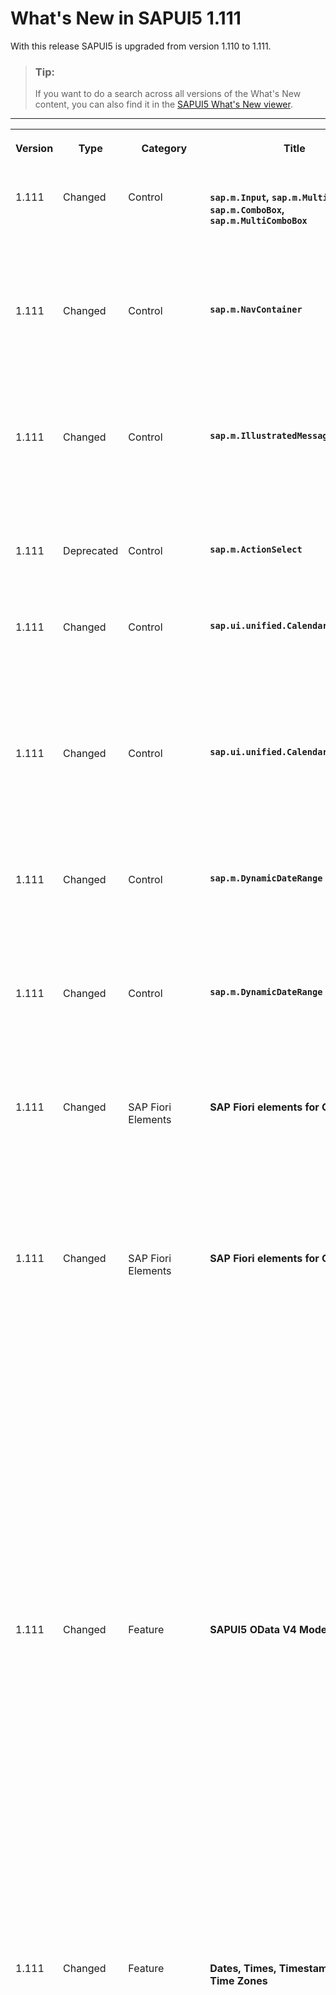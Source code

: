 <!-- loio7a67837a0ee544eea8f19b19e288d507 -->

# What's New in SAPUI5 1.111

With this release SAPUI5 is upgraded from version 1.110 to 1.111.

> ### Tip:  
> If you want to do a search across all versions of the What's New content, you can also find it in the [SAPUI5 What's New viewer](https://help.sap.com/whats-new/67f60363b57f4ac0b23efd17fa192d60).

****


<table>
<tr>
<th valign="top">

Version



</th>
<th valign="top">

Type



</th>
<th valign="top">

Category



</th>
<th valign="top">

Title



</th>
<th valign="top">

Description



</th>
<th valign="top">

Action



</th>
<th valign="top">

Available as of



</th>
</tr>
<tr>
<td valign="top">

1.111 



</td>
<td valign="top">

Changed 



</td>
<td valign="top">

Control 



</td>
<td valign="top">

**`sap.m.Input`, `sap.m.MultiInput`, `sap.m.ComboBox`, `sap.m.MultiComboBox`** 



</td>
<td valign="top">

**`sap.m.Input`, `sap.m.MultiInput`, `sap.m.ComboBox`, `sap.m.MultiComboBox`**

The type-ahead \(autocomplete\) functionality is updated to always suggest the exactly matched item and not autocomplete the value further, if there are other non-exact item matches.

<sub>Changed•Control•Info Only•1.111</sub>



</td>
<td valign="top">

Info Only 



</td>
<td valign="top">

2023-02-23



</td>
</tr>
<tr>
<td valign="top">

1.111 



</td>
<td valign="top">

Changed 



</td>
<td valign="top">

Control 



</td>
<td valign="top">

**`sap.m.NavContainer`** 



</td>
<td valign="top">

**`sap.m.NavContainer`**

We have introduced a new `navigationFinished` event. The event is fired when navigation between two pages has completed regardless of whether the DOM is ready or not. This is useful when performing navigation before the `sap.m.NavContainer` is rendered. For more information, see the [API Reference](https://ui5.sap.com/#/api/sap.m.NavContainer).

<sub>Changed•Control•Info Only•1.111</sub>



</td>
<td valign="top">

Info Only 



</td>
<td valign="top">

2023-02-23



</td>
</tr>
<tr>
<td valign="top">

1.111 



</td>
<td valign="top">

Changed 



</td>
<td valign="top">

Control 



</td>
<td valign="top">

**`sap.m.IllustratedMessage`** 



</td>
<td valign="top">

**`sap.m.IllustratedMessage`**

We have introduced a new `enableDefaultTitleAndDescription` property. It provides the option to enable/disable the default title and description when using the default illustration set. For more information, see the [API Reference](https://ui5.sap.com/#/api/sap.m.IllustratedMessage).

<sub>Changed•Control•Info Only•1.111</sub>



</td>
<td valign="top">

Info Only 



</td>
<td valign="top">

2023-02-23



</td>
</tr>
<tr>
<td valign="top">

1.111 



</td>
<td valign="top">

Deprecated 



</td>
<td valign="top">

Control 



</td>
<td valign="top">

**`sap.m.ActionSelect`** 



</td>
<td valign="top">

**`sap.m.ActionSelect`**

We have deprecated the `sap.m.ActionSelect` control.

<sub>Deprecated•Control•Info Only•1.111</sub>



</td>
<td valign="top">

Info Only 



</td>
<td valign="top">

2023-02-23



</td>
</tr>
<tr>
<td valign="top">

1.111 



</td>
<td valign="top">

Changed 



</td>
<td valign="top">

Control 



</td>
<td valign="top">

**`sap.ui.unified.Calendar`** 



</td>
<td valign="top">

**`sap.ui.unified.Calendar`**

We have implemented the `initialFocusedDate` property in `sap.ui.unified.Calendar`, which holds a reference to a JavaScript Date Object and can be used to define the date that was initially navigated to in the calendar. For more information, see the [API Reference](https://ui5.sap.com/#/api/sap.ui.unified.Calendar).

<sub>Changed•Control•Info Only•1.111</sub>



</td>
<td valign="top">

Info Only 



</td>
<td valign="top">

2023-02-23



</td>
</tr>
<tr>
<td valign="top">

1.111 



</td>
<td valign="top">

Changed 



</td>
<td valign="top">

Control 



</td>
<td valign="top">

**`sap.ui.unified.CalendarLegend`** 



</td>
<td valign="top">

**`sap.ui.unified.CalendarLegend`**

The `sap.ui.unified.CalendarLegend` control offers a new functionality. If an instance of this is associated to `sap.ui.unified.Calendar`, its calendar legend items can be focused and keyboard navigation between them is provided. For more information, see the [API Reference](https://ui5.sap.com/#/api/sap.ui.unified.CalendarLegend).

<sub>Changed•Control•Info Only•1.111</sub>



</td>
<td valign="top">

Info Only 



</td>
<td valign="top">

2023-02-23



</td>
</tr>
<tr>
<td valign="top">

1.111 



</td>
<td valign="top">

Changed 



</td>
<td valign="top">

Control 



</td>
<td valign="top">

**`sap.m.DynamicDateRange`** 



</td>
<td valign="top">

**`sap.m.DynamicDateRange`**

We have implemented a new `calendarWeekNumbering` property in the `sap.m.DynamicDateRange`. Using this property, you can set predefined settings to the control about week numbering and the first day of the week. For more information, see the [API Reference](https://ui5.sap.com/#/api/sap.ui.core.date.CalendarWeekNumbering).

<sub>Changed•Control•Info Only•1.111</sub>



</td>
<td valign="top">

Info Only 



</td>
<td valign="top">

2023-02-23



</td>
</tr>
<tr>
<td valign="top">

1.111 



</td>
<td valign="top">

Changed 



</td>
<td valign="top">

Control 



</td>
<td valign="top">

**`sap.m.DynamicDateRange`** 



</td>
<td valign="top">

**`sap.m.DynamicDateRange`**

We have implemented new options in the `sap.m.DynamicDateRange` control for `Minutes`, `Last Hours`, `Next Minutes` and `Next Hours`. Using these options, you can select smaller time frames. For more information, see the [API Reference](https://ui5.sap.com/#/api/sap.m.DynamicDateRange).

<sub>Changed•Control•Info Only•1.111</sub>



</td>
<td valign="top">

Info Only 



</td>
<td valign="top">

2023-02-23



</td>
</tr>
<tr>
<td valign="top">

1.111 



</td>
<td valign="top">

Changed 



</td>
<td valign="top">

SAP Fiori Elements 



</td>
<td valign="top">

**SAP Fiori elements for OData V2** 



</td>
<td valign="top">

**SAP Fiori elements for OData V2**

The following changes and new features are available for SAP Fiori elements for OData V2:

-   You can now create cards from the list report tables that can be added to the *Insights* section of *My Home* in SAP S/4HANA Cloud. For more information, see [Creating Cards for the Insights Section of My Home in SAP S/4HANA Cloud](../06_SAP_Fiori_Elements/creating-cards-for-the-insights-section-of-my-home-in-sap-s-4hana-cloud-9b13559.md) .


<sub>Changed•SAP Fiori Elements•Info Only•1.111</sub>



</td>
<td valign="top">

Info Only 



</td>
<td valign="top">

2023-02-23



</td>
</tr>
<tr>
<td valign="top">

1.111 



</td>
<td valign="top">

Changed 



</td>
<td valign="top">

SAP Fiori Elements 



</td>
<td valign="top">

**SAP Fiori elements for OData V4** 



</td>
<td valign="top">

**SAP Fiori elements for OData V4**

The following changes and new features are available forSAP Fiori elements for OData V4:

-   You can now hide empty table rows in edit mode. For more information, see [Enabling Inline Creation Mode or Empty Row Mode for Table Entries](../06_SAP_Fiori_Elements/enabling-inline-creation-mode-or-empty-row-mode-for-table-entries-cfb04f0.md).

-   You can now enable the *Copy* button in the list report header and the object page header. For more information, see [Actions in the List Report](../06_SAP_Fiori_Elements/actions-in-the-list-report-993e99e.md) and [Enabling Actions in the Object Page Header](../06_SAP_Fiori_Elements/enabling-actions-in-the-object-page-header-5fe4396.md).

-   Fiscal annotations are now available in the filter bar and the field. For more information, see [Further Features of the Field](../06_SAP_Fiori_Elements/further-features-of-the-field-f49a0f7.md) .

-   The chart building block now supports control variant management. For more information, see [Passing Variant IDs as URL Parameters](../06_SAP_Fiori_Elements/passing-variant-ids-as-url-parameters-4132ffa.md).

-   We've replaced the simple *Share* button with a *Share* menu button. The menu can now also contain the *Chat in Microsoft Teams* option.

    ![](images/Chat_In_Microsoft_Teams_-_Share_Menu_Button_3b8f67e.png)

    For more information, see [The Share Functionality](../06_SAP_Fiori_Elements/the-share-functionality-022bf0d.md).


<sub>Changed•SAP Fiori Elements•Info Only•1.111</sub>



</td>
<td valign="top">

Info Only 



</td>
<td valign="top">

2023-02-23



</td>
</tr>
<tr>
<td valign="top">

1.111 



</td>
<td valign="top">

Changed 



</td>
<td valign="top">

Feature 



</td>
<td valign="top">

**SAPUI5 OData V4 Model** 



</td>
<td valign="top">

**SAPUI5 OData V4 Model**

User input into inactive rows is now regarded as a pending change by

-   `sap.ui.model.odata.v4.ODataListBinding#hasPendingChanges`,
-   `sap.ui.model.odata.v4.ODataContextBinding#hasPendingChanges`,
-   `sap.ui.model.odata.v4.ODataModel#hasPendingChanges`;

it can be reset using

-   `sap.ui.model.odata.v4.ODataListBinding#resetChanges`,
-   `sap.ui.model.odata.v4.ODataContextBinding#resetChanges`,
-   `sap.ui.model.odata.v4.ODataModel#resetChanges`.

You can prevent the activation of inactive rows after user input since SAPUI5 1.109 using `sap.ui.base.Event#preventDefault` in the handler of the `createActivate` event.

For more information, see the API Reference for

-   `ODataListBinding`: [`hasPendingChanges`](https://ui5.sap.com/#/api/sap.ui.model.odata.v4.ODataListBinding/methods/hasPendingChanges) and [`resetChanges`](https://ui5.sap.com/#/api/sap.ui.model.odata.v4.ODataListBinding/methods/resetChanges),
-   `ODataContextBinding`: [`hasPendingChanges`](https://ui5.sap.com/#/api/sap.ui.model.odata.v4.ODataContextBinding/methods/hasPendingChanges) and [`resetChanges`](https://ui5.sap.com/#/api/sap.ui.model.odata.v4.ODataContextBinding/methods/resetChanges),
-   `ODataModel`: [`hasPendingChanges`](https://ui5.sap.com/#/api/sap.ui.model.odata.v4.ODataModel/methods/hasPendingChanges) and [`resetChanges`](https://ui5.sap.com/#/api/sap.ui.model.odata.v4.ODataModel/methods/resetChanges),
-   [`Event.preventDefault`](https://ui5.sap.com/#/api/sap.ui.base.Event/methods/preventDefault), and [`createActivate`](https://ui5.sap.com/#/api/sap.ui.model.odata.v4.ODataListBinding/events/createActivate).

<sub>Changed•Feature•Info Only•1.111</sub>



</td>
<td valign="top">

Info Only 



</td>
<td valign="top">

2023-02-23



</td>
</tr>
<tr>
<td valign="top">

1.111 



</td>
<td valign="top">

Changed 



</td>
<td valign="top">

Feature 



</td>
<td valign="top">

**Dates, Times, Timestamps, and Time Zones** 



</td>
<td valign="top">

**Dates, Times, Timestamps, and Time Zones**

The new version of SAPUI5 introduces the following features for time zone configuration:

-   We provide `sap.ui.core.date.UI5Date`. It inherits from the JavaScript `Date` and works in a similar way, but uses the time zone provided via the `sap-timezone` URL parameter instead of the local time zone of the browser. The `UI5Date.getInstance` factory method returns a `UI5Date` instance if a time zone different from the local time zone of the browser was provided to SAPUI5; otherwise, it returns a JavaScript `Date`.

    For more information, see [Dates, Times, Timestamps, and Time Zones](../04_Essentials/dates-times-timestamps-and-time-zones-6c9e61d.md).

-   `DateFormat` and UI5 types in `sap.ui.model.odata.type` now use `UI5Date`, and any methods previously returning a JavaScript `Date` now return a `UI5Date` if a time zone different from the local time zone of the browser was provided.
-   The `DynamicDateRange` control now provides the `toDates` static public method that replaces `DynamicDateUtil`'s existing `toDates` method and returns either `UI5Date`s or native JavaScript `Date`s.
-   We have adapted the following controls to use `UI5Date` instead of JavaScript's native `Date`:
    -   `sap.m.DatePicker`,
    -   `sap.m.TimePicker`,
    -   `sap.m.DateTimePicker`,
    -   `sap.m.DateRangeSelection`,
    -   `sap.ui.unified.Calendar`.

-   We provide the `getModelValue` method for

    -   `sap.ui.model.odata.type.Date`,
    -   `sap.ui.model.odata.type.DateTime`,
    -   `sap.ui.model.odata.type.DateTimeOffset`,
    -   `sap.ui.model.odata.type.Time`,
    -   `sap.ui.model.odata.type.TimeOfDay`.

    It returns the model representation of the provided `UI5Date` or `Date`.


<sub>Changed•Feature•Info Only•1.111</sub>



</td>
<td valign="top">

Info Only 



</td>
<td valign="top">

2023-02-23



</td>
</tr>
<tr>
<td valign="top">

1.111 



</td>
<td valign="top">

Changed 



</td>
<td valign="top">

Control 



</td>
<td valign="top">

**`sap.m.SelectDialog`** 



</td>
<td valign="top">

**`sap.m.SelectDialog`**

To improve the accessibility of the control, the initial focus is now set on the list during data loading. Once the data is loaded, the focus is moved to the first list item. For more information, see the [API Reference](https://ui5.sap.com/#/api/sap.m.SelectDialog).

<sub>Changed•Control•Info Only•1.111</sub>



</td>
<td valign="top">

Info Only 



</td>
<td valign="top">

2023-02-23



</td>
</tr>
<tr>
<td valign="top">

1.111 



</td>
<td valign="top">

Changed 



</td>
<td valign="top">

Control 



</td>
<td valign="top">

**`sap.ui.integration.widgets.Card`** 



</td>
<td valign="top">

**`sap.ui.integration.widgets.Card`**

-   We have added a new `timeout` setting for data request sections. It describes the timeout \(in milliseconds\) for the request. A value of 0 means that there is no timeout. The default value is 15000 milliseconds. For more information, see the [Data Handling](https://ui5.sap.com/test-resources/sap/ui/integration/demokit/cardExplorer/webapp/index.html#/learn/features/data) section and the [Sample](https://ui5.sap.com/test-resources/sap/ui/integration/demokit/cardExplorer/webapp/index.html#/explore/data) in the Card Explorer.

-   As a card developer, you can now use rating indicators in the Object card. For more information, see the [Object Card](https://ui5.sap.com/test-resources/sap/ui/integration/demokit/cardExplorer/webapp/index.html#/learn/typesDeclarative/object) section and the [Sample](https://ui5.sap.com/test-resources/sap/ui/integration/demokit/cardExplorer/webapp/index.html#/explore/object/object1) in the Card Explorer.


<sub>Changed•Control•Info Only•1.111</sub>



</td>
<td valign="top">

Info Only 



</td>
<td valign="top">

2023-02-23



</td>
</tr>
<tr>
<td valign="top">

1.111 



</td>
<td valign="top">

Changed 



</td>
<td valign="top">

Announcement 



</td>
<td valign="top">

**Changed Format of What's New Content** 



</td>
<td valign="top">

**Changed Format of What's New Content**

We have introduced a new channel for our What's New content: You can now view the content in the What's New viewer as well. The What's New viewer allows you to display and search for entries across all versions. For each entry, various attributes are displayed, for example, the type of change and whether it is related to a feature or a control.

We have also changed the format of the What's New content in the Demo Kit. You can show or hide the columns for these attributes. Similar to the What's New viewer, you can filter the entries based on these attributes by clicking on *Filter* or simply based on a search term. For more information, see [SAPUI5 What's New Viewer](https://help.sap.com/whats-new/67f60363b57f4ac0b23efd17fa192d60) and [Want to Know What’s New in SAPUI5 and SAP Fiori Elements? Check the What’s New Viewer!](https://blogs.sap.com/?p=1702680).

<sub>Changed•Announcement•Info Only•1.111</sub>



</td>
<td valign="top">

Info Only 



</td>
<td valign="top">

2023-02-23



</td>
</tr>
<tr>
<td valign="top">

1.111 



</td>
<td valign="top">

Changed 



</td>
<td valign="top">

Control 



</td>
<td valign="top">

**`sap.ui.comp.smarttable.SmartTable`** 



</td>
<td valign="top">

**`sap.ui.comp.smarttable.SmartTable`**

We have provided a new option for `customizeConfig` property: The `clientSideMandatoryCheck` property now allows you to run a check on client side whether a field of the `sap.ui.comp.smartfield.SmartField` control created inside the table has a value. For more information, see the [API Reference](https://ui5.sap.com/#/api/sap.ui.comp.smarttable.SmartTable%23methods/getCustomizeConfig)  and the [Sample](https://ui5.sap.com/#/entity/sap.ui.comp.smarttable.SmartTable/sample/sap.ui.comp.sample.smarttable.mtableCustomizeConfig).

<sub>Changed•Control•Info Only•1.111</sub>



</td>
<td valign="top">

Info Only 



</td>
<td valign="top">

2023-02-23



</td>
</tr>
</table>

**Related Information**  


[What's New in SAPUI5 1.117](what-s-new-in-sapui5-1-117-029d3b4.md "With this release SAPUI5 is upgraded from version 1.116 to 1.117.")

[What's New in SAPUI5 1.116](what-s-new-in-sapui5-1-116-ebd6f34.md "With this release SAPUI5 is upgraded from version 1.115 to 1.116.")

[What's New in SAPUI5 1.115](what-s-new-in-sapui5-1-115-409fde8.md "With this release SAPUI5 is upgraded from version 1.114 to 1.115.")

[What's New in SAPUI5 1.114](what-s-new-in-sapui5-1-114-890fce1.md "With this release SAPUI5 is upgraded from version 1.113 to 1.114.")

[What's New in SAPUI5 1.113](what-s-new-in-sapui5-1-113-a9553fe.md "With this release SAPUI5 is upgraded from version 1.112 to 1.113.")

[What's New in SAPUI5 1.112](what-s-new-in-sapui5-1-112-34afc69.md "With this release SAPUI5 is upgraded from version 1.111 to 1.112.")

[What's New in SAPUI5 1.110](what-s-new-in-sapui5-1-110-71a855c.md "With this release SAPUI5 is upgraded from version 1.109 to 1.110.")

[What's New in SAPUI5 1.109](what-s-new-in-sapui5-1-109-3264bd2.md "With this release SAPUI5 is upgraded from version 1.108 to 1.109.")

[What's New in SAPUI5 1.108](what-s-new-in-sapui5-1-108-66e33f0.md "With this release SAPUI5 is upgraded from version 1.107 to 1.108.")

[What's New in SAPUI5 1.107](what-s-new-in-sapui5-1-107-d4ff916.md "With this release SAPUI5 is upgraded from version 1.106 to 1.107.")

[What's New in SAPUI5 1.106](what-s-new-in-sapui5-1-106-5b497b0.md "With this release SAPUI5 is upgraded from version 1.105 to 1.106.")

[What's New in SAPUI5 1.105](what-s-new-in-sapui5-1-105-4d6c00e.md "With this release SAPUI5 is upgraded from version 1.104 to 1.105.")

[What's New in SAPUI5 1.104](what-s-new-in-sapui5-1-104-69e567c.md "With this release SAPUI5 is upgraded from version 1.103 to 1.104.")

[What's New in SAPUI5 1.103](what-s-new-in-sapui5-1-103-0e98c76.md "With this release SAPUI5 is upgraded from version 1.102 to 1.103.")

[What's New in SAPUI5 1.102](what-s-new-in-sapui5-1-102-f038c99.md "With this release SAPUI5 is upgraded from version 1.101 to 1.102.")

[What's New in SAPUI5 1.101](what-s-new-in-sapui5-1-101-7733b00.md "With this release SAPUI5 is upgraded from version 1.100 to 1.101.")

[What's New in SAPUI5 1.100](what-s-new-in-sapui5-1-100-27dec1d.md "With this release SAPUI5 is upgraded from version 1.99 to 1.100.")

[What's New in SAPUI5 1.99](what-s-new-in-sapui5-1-99-4f35848.md "With this release SAPUI5 is upgraded from version 1.98 to 1.99.")

[What's New in SAPUI5 1.98](what-s-new-in-sapui5-1-98-d9f16f2.md "With this release SAPUI5 is upgraded from version 1.97 to 1.98.")

[What's New in SAPUI5 1.97](what-s-new-in-sapui5-1-97-fa0e282.md "With this release SAPUI5 is upgraded from version 1.96 to 1.97.")

[What's New in SAPUI5 1.96](what-s-new-in-sapui5-1-96-7a9269f.md "With this release SAPUI5 is upgraded from version 1.95 to 1.96.")

[What's New in SAPUI5 1.95](what-s-new-in-sapui5-1-95-a1aea67.md "With this release SAPUI5 is upgraded from version 1.94 to 1.95.")

[What's New in SAPUI5 1.94](what-s-new-in-sapui5-1-94-c40f1e6.md "With this release SAPUI5 is upgraded from version 1.93 to 1.94.")

[What's New in SAPUI5 1.93](what-s-new-in-sapui5-1-93-f273340.md "With this release SAPUI5 is upgraded from version 1.92 to 1.93.")

[What's New in SAPUI5 1.92](what-s-new-in-sapui5-1-92-1ef345d.md "With this release SAPUI5 is upgraded from version 1.91 to 1.92.")

[What's New in SAPUI5 1.91](what-s-new-in-sapui5-1-91-0a2bd79.md "With this release SAPUI5 is upgraded from version 1.90 to 1.91.")

[What's New in SAPUI5 1.90](what-s-new-in-sapui5-1-90-91c10c2.md "With this release SAPUI5 is upgraded from version 1.89 to 1.90.")

[What's New in SAPUI5 1.89](what-s-new-in-sapui5-1-89-e56cddc.md "With this release SAPUI5 is upgraded from version 1.88 to 1.89.")

[What's New in SAPUI5 1.88](what-s-new-in-sapui5-1-88-e15a206.md "With this release SAPUI5 is upgraded from version 1.87 to 1.88.")

[What's New in SAPUI5 1.87](what-s-new-in-sapui5-1-87-b506da7.md "With this release SAPUI5 is upgraded from version 1.86 to 1.87.")

[What's New in SAPUI5 1.86](what-s-new-in-sapui5-1-86-4c1c959.md "With this release SAPUI5 is upgraded from version 1.85 to 1.86.")

[What's New in SAPUI5 1.85](what-s-new-in-sapui5-1-85-1d18eb5.md "With this release SAPUI5 is upgraded from version 1.84 to 1.85.")

[What's New in SAPUI5 1.84](what-s-new-in-sapui5-1-84-dc76640.md "With this release SAPUI5 is upgraded from version 1.82 to 1.84.")

[What's New in SAPUI5 1.82](what-s-new-in-sapui5-1-82-3a8dd13.md "With this release SAPUI5 is upgraded from version 1.81 to 1.82.")

[What's New in SAPUI5 1.81](what-s-new-in-sapui5-1-81-f5e2a21.md "With this release SAPUI5 is upgraded from version 1.80 to 1.81.")

[What's New in SAPUI5 1.80](what-s-new-in-sapui5-1-80-8cee506.md "With this release SAPUI5 is upgraded from version 1.79 to 1.80.")

[What's New in SAPUI5 1.79](what-s-new-in-sapui5-1-79-99c4cdc.md "With this release SAPUI5 is upgraded from version 1.78 to 1.79.")

[What's New in SAPUI5 1.78](what-s-new-in-sapui5-1-78-f09b63e.md "With this release SAPUI5 is upgraded from version 1.77 to 1.78.")

[What's New in SAPUI5 1.77](what-s-new-in-sapui5-1-77-c46b439.md "With this release SAPUI5 is upgraded from version 1.76 to 1.77.")

[What's New in SAPUI5 1.76](what-s-new-in-sapui5-1-76-aad03b5.md "With this release SAPUI5 is upgraded from version 1.75 to 1.76.")

[What's New in SAPUI5 1.75](what-s-new-in-sapui5-1-75-5cbb62d.md "With this release SAPUI5 is upgraded from version 1.74 to 1.75.")

[What's New in SAPUI5 1.74](what-s-new-in-sapui5-1-74-c22208a.md "With this release SAPUI5 is upgraded from version 1.73 to 1.74.")

[What's New in SAPUI5 1.73](what-s-new-in-sapui5-1-73-231dd13.md "With this release SAPUI5 is upgraded from version 1.72 to 1.73.")

[What's New in SAPUI5 1.72](what-s-new-in-sapui5-1-72-521cad9.md "With this release SAPUI5 is upgraded from version 1.71 to 1.72.")

[What's New in SAPUI5 1.71](what-s-new-in-sapui5-1-71-a93a6a3.md "With this release SAPUI5 is upgraded from version 1.70 to 1.71.")

[What's New in SAPUI5 1.70](what-s-new-in-sapui5-1-70-f073d69.md "With this release SAPUI5 is upgraded from version 1.69 to 1.70.")

[What's New in SAPUI5 1.69](what-s-new-in-sapui5-1-69-89a18bd.md "With this release SAPUI5 is upgraded from version 1.68 to 1.69.")

[What's New in SAPUI5 1.68](what-s-new-in-sapui5-1-68-f94bf93.md "With this release SAPUI5 is upgraded from version 1.67 to 1.68.")

[What's New in SAPUI5 1.67](what-s-new-in-sapui5-1-67-a6b1472.md "With this release SAPUI5 is upgraded from version 1.66 to 1.67.")

[What's New in SAPUI5 1.66](what-s-new-in-sapui5-1-66-c9896e9.md "With this release SAPUI5 is upgraded from version 1.65 to 1.66.")

[What's New in SAPUI5 1.65](what-s-new-in-sapui5-1-65-0f5acfd.md "With this release SAPUI5 is upgraded from version 1.64 to 1.65.")

[What's New in SAPUI5 1.64](what-s-new-in-sapui5-1-64-0e30822.md "With this release SAPUI5 is upgraded from version 1.63 to 1.64.")

[What's New in SAPUI5 1.63](what-s-new-in-sapui5-1-63-e8d9da7.md "With this release SAPUI5 is upgraded from version 1.62 to 1.63.")

[What's New in SAPUI5 1.62](what-s-new-in-sapui5-1-62-771f4d5.md "With this release SAPUI5 is upgraded from version 1.61 to 1.62.")

[What's New in SAPUI5 1.61](what-s-new-in-sapui5-1-61-d991552.md "With this release SAPUI5 is upgraded from version 1.60 to 1.61.")

[What's New in SAPUI5 1.60](what-s-new-in-sapui5-1-60-5a0e1f7.md "With this release SAPUI5 is upgraded from version 1.58 to 1.60.")

[What's New in SAPUI5 1.58](what-s-new-in-sapui5-1-58-7c927aa.md "With this release SAPUI5 is upgraded from version 1.56 to 1.58.")

[What's New in SAPUI5 1.56](what-s-new-in-sapui5-1-56-108b7fd.md "With this release SAPUI5 is upgraded from version 1.54 to 1.56.")

[What's New in SAPUI5 1.54](what-s-new-in-sapui5-1-54-c838330.md "With this release SAPUI5 is upgraded from version 1.52 to 1.54.")

[What's New in SAPUI5 1.52](what-s-new-in-sapui5-1-52-849e1b6.md "With this release SAPUI5 is upgraded from version 1.50 to 1.52.")

[What's New in SAPUI5 1.50](what-s-new-in-sapui5-1-50-759e9f3.md "With this release SAPUI5 is upgraded from version 1.48 to 1.50.")

[What's New in SAPUI5 1.48](what-s-new-in-sapui5-1-48-fa1efac.md "With this release SAPUI5 is upgraded from version 1.46 to 1.48.")

[What's New in SAPUI5 1.46](what-s-new-in-sapui5-1-46-6307539.md "With this release SAPUI5 is upgraded from version 1.44 to 1.46.")

[What's New in SAPUI5 1.44](what-s-new-in-sapui5-1-44-a0cb7a0.md "With this release SAPUI5 is upgraded from version 1.42 to 1.44.")

[What's New in SAPUI5 1.42](what-s-new-in-sapui5-1-42-468b05d.md "With this release SAPUI5 is upgraded from version 1.40 to 1.42.")

[What's New in SAPUI5 1.40](what-s-new-in-sapui5-1-40-fbab50e.md "With this release SAPUI5 is upgraded from version 1.38 to 1.40.")

[What's New in SAPUI5 1.38](what-s-new-in-sapui5-1-38-f218918.md "With this release SAPUI5 is upgraded from version 1.36 to 1.38.")

